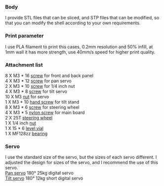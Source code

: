 ### Body
I provide STL files that can be sliced, and STP files that can be modified, so that you can modify the shell according to your own requirements.

### Print parameter
I use PLA filament to print this cases, 0.2mm resolution and 50% infill, at 1mm wall it has more strength, use 40mm/s speed for higher print quality.

### Attachment list
8  X M3 * 16 [screw](https://detail.tmall.com/item.htm?id=15880165683) for front and back panel  
4  X M3 * 12 [screw](https://detail.tmall.com/item.htm?id=15880165683) for pan servo  
2  X M3 * 10 [screw](https://detail.tmall.com/item.htm?id=15880165683) for 1/4 inch nut  
4  X M3 * 8  [screw](https://detail.tmall.com/item.htm?id=15880165683) for tilt servo  
10 X M3 [nut](https://detail.tmall.com/item.htm?id=20955552239&skuId=4319440520071) for servo  
1  X M3 * 10 [hand screw](https://detail.tmall.com/item.htm?id=17969634781&skuId=27553086583) for tilt stand  
8  X M3 * 6 [screw](https://detail.tmall.com/item.htm?id=15880165683) for steering wheel  
4  X M3 * 5 [nylon screw](https://detail.tmall.com/item.htm?id=17937568105&skuId=35998198392) for main board   
2  X 25T [steering wheel](https://item.taobao.com/item.htm?id=610941541573)  
1  X 1/4 inch [nut](https://detail.tmall.com/item.htm?id=22539384837&skuId=4297171597003)  
1  X 15 * 6 [level vial](https://item.taobao.com/item.htm?id=525788874394)  
1  X MF128zz [bearing](https://detail.tmall.com/item.htm?id=593627759602&skuId=4095252424985)  

### Servo
I use the standard size of the servo, but the sizes of each servo different. I adjusted the design for sizes of the servo, and I recommend the use of this servo.  
[Pan servo](https://item.taobao.com/item.htm?id=581039145230&_u=b1i80m591e6) 180° 25kg digital servo  
[Tilt servo](https://item.taobao.com/item.htm?id=583942389297&_u=b1i80m530e0) 180° 12kg short digital servo  